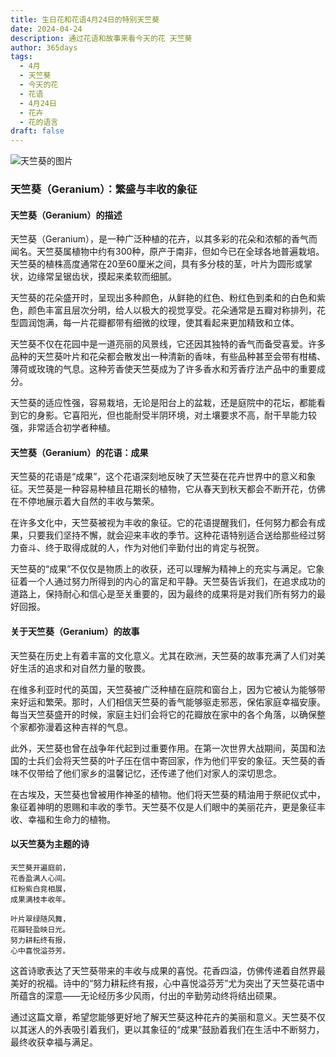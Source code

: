 ```yaml
---
title: 生日花和花语4月24日的特别天竺葵
date: 2024-04-24
description: 通过花语和故事来看今天的花 天竺葵
author: 365days
tags:
  - 4月
  - 天竺葵
  - 今天的花
  - 花语
  - 4月24日
  - 花卉
  - 花的语言
draft: false
---
```



![天竺葵的图片](https://cdn.pixabay.com/photo/2018/05/23/16/47/flowers-3424517_960_720.jpg#center#center)


### 天竺葵（Geranium）：繁盛与丰收的象征

#### 天竺葵（Geranium）的描述

天竺葵（Geranium），是一种广泛种植的花卉，以其多彩的花朵和浓郁的香气而闻名。天竺葵属植物中约有300种，原产于南非，但如今已在全球各地普遍栽培。天竺葵的植株高度通常在20至60厘米之间，具有多分枝的茎，叶片为圆形或掌状，边缘常呈锯齿状，摸起来柔软而细腻。

天竺葵的花朵盛开时，呈现出多种颜色，从鲜艳的红色、粉红色到柔和的白色和紫色，颜色丰富且层次分明，给人以极大的视觉享受。花朵通常是五瓣对称排列，花型圆润饱满，每一片花瓣都带有细微的纹理，使其看起来更加精致和立体。

天竺葵不仅在花园中是一道亮丽的风景线，它还因其独特的香气而备受喜爱。许多品种的天竺葵叶片和花朵都会散发出一种清新的香味，有些品种甚至会带有柑橘、薄荷或玫瑰的气息。这种芳香使天竺葵成为了许多香水和芳香疗法产品中的重要成分。

天竺葵的适应性强，容易栽培，无论是阳台上的盆栽，还是庭院中的花坛，都能看到它的身影。它喜阳光，但也能耐受半阴环境，对土壤要求不高，耐干旱能力较强，非常适合初学者种植。

#### 天竺葵（Geranium）的花语：成果

天竺葵的花语是“成果”，这个花语深刻地反映了天竺葵在花卉世界中的意义和象征。天竺葵是一种容易种植且花期长的植物，它从春天到秋天都会不断开花，仿佛在不停地展示着大自然的丰收与繁荣。

在许多文化中，天竺葵被视为丰收的象征。它的花语提醒我们，任何努力都会有成果，只要我们坚持不懈，就会迎来丰收的季节。这种花语特别适合送给那些经过努力奋斗、终于取得成就的人，作为对他们辛勤付出的肯定与祝贺。

天竺葵的“成果”不仅仅是物质上的收获，还可以理解为精神上的充实与满足。它象征着一个人通过努力所得到的内心的富足和平静。天竺葵告诉我们，在追求成功的道路上，保持耐心和信心是至关重要的，因为最终的成果将是对我们所有努力的最好回报。

#### 关于天竺葵（Geranium）的故事

天竺葵在历史上有着丰富的文化意义。尤其在欧洲，天竺葵的故事充满了人们对美好生活的追求和对自然力量的敬畏。

在维多利亚时代的英国，天竺葵被广泛种植在庭院和窗台上，因为它被认为能够带来好运和繁荣。那时，人们相信天竺葵的香气能够驱走邪恶，保佑家庭幸福安康。每当天竺葵盛开的时候，家庭主妇们会将它的花瓣放在家中的各个角落，以确保整个家都弥漫着这种吉祥的气息。

此外，天竺葵也曾在战争年代起到过重要作用。在第一次世界大战期间，英国和法国的士兵们会将天竺葵的叶子压在信中寄回家，作为他们平安的象征。天竺葵的香味不仅带给了他们家乡的温馨记忆，还传递了他们对家人的深切思念。

在古埃及，天竺葵也曾被用作神圣的植物。他们将天竺葵的精油用于祭祀仪式中，象征着神明的恩赐和丰收的季节。天竺葵不仅是人们眼中的美丽花卉，更是象征丰收、幸福和生命力的植物。

#### 以天竺葵为主题的诗

	天竺葵开遍庭前，  
	花香盈满人心间。  
	红粉紫白竞相展，  
	成果满枝丰收年。
	
	叶片翠绿随风舞，  
	花瓣轻盈映日光。  
	努力耕耘终有报，  
	心中喜悦溢芬芳。

这首诗歌表达了天竺葵带来的丰收与成果的喜悦。花香四溢，仿佛传递着自然界最美好的祝福。诗中的“努力耕耘终有报，心中喜悦溢芬芳”尤为突出了天竺葵花语中所蕴含的深意——无论经历多少风雨，付出的辛勤劳动终将结出硕果。

通过这篇文章，希望您能够更好地了解天竺葵这种花卉的美丽和意义。天竺葵不仅以其迷人的外表吸引着我们，更以其象征的“成果”鼓励着我们在生活中不断努力，最终收获幸福与满足。
